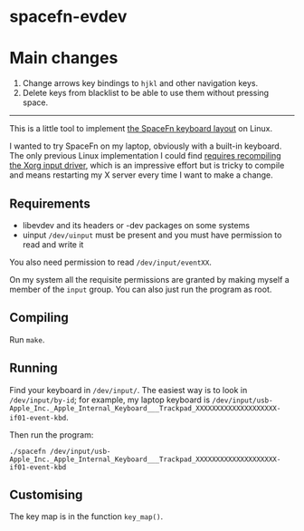 spacefn-evdev
=============

# Main changes

1. Change arrows key bindings to `hjkl` and other navigation keys.
2. Delete keys from blacklist to be able to use them without pressing space.
_____________________________________________________________________________


This is a little tool to implement
[the SpaceFn keyboard layout](https://geekhack.org/index.php?topic=51069.0)
on Linux.

I wanted to try SpaceFn on my laptop, obviously with a built-in keyboard.
The only previous Linux implementation I could find
[requires recompiling the Xorg input driver](http://www.ljosa.com/~ljosa/software/spacefn-xorg/),
which is an impressive effort but is tricky to compile and means restarting my X server every time I want to make a change.


## Requirements


- libevdev
    and its headers or -dev packages on some systems
- uinput
    `/dev/uinput` must be present and you must have permission to read and write it

You also need permission to read `/dev/input/eventXX`.

On my system all the requisite permissions are granted by making myself a member of the `input` group.
You can also just run the program as root.

## Compiling

Run `make`.

## Running

Find your keyboard in `/dev/input/`.
The easiest way is to look in `/dev/input/by-id`;
for example, my laptop keyboard is
`/dev/input/usb-Apple_Inc._Apple_Internal_Keyboard___Trackpad_XXXXXXXXXXXXXXXXXXXX-if01-event-kbd`.

Then run the program:
```
./spacefn /dev/input/usb-Apple_Inc._Apple_Internal_Keyboard___Trackpad_XXXXXXXXXXXXXXXXXXXX-if01-event-kbd
```

## Customising

The key map is in the function `key_map()`.
